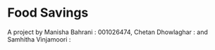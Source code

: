 # Food Savings
A project by Manisha Bahrani : 001026474, Chetan Dhowlaghar :  and Samhitha Vinjamoori : 

